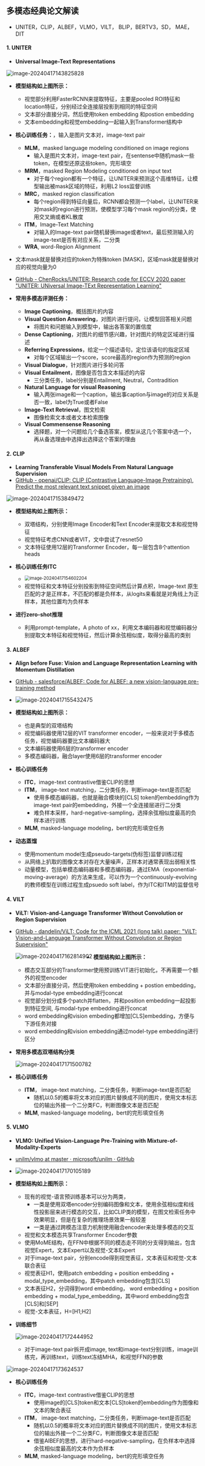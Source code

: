 ## 多模态经典论文解读

+ UNITER，CLIP，ALBEF，VLMO，VILT， BLIP，BERTV3，SD， MAE，DIT

#### **1. UNITER**

+ **Universal Image-Text Representations**

![image-20240417143825828](C:\Users\c00657215\AppData\Roaming\Typora\typora-user-images\image-20240417143825828.png)

+ **模型结构如上图所示：**
  + 视觉部分利用FasterRCNN来提取特征，主要是pooled ROI特征和location特征，分别经过全连接层投影到相同的特征空间
  + 文本部分直接分词，然后使用token embedding 和postion embedding
  + 文本embedding和视觉embedding一起输入到Transformer结构中
+ **核心训练任务：**，输入是图片文本对，image-text pair
  + **MLM**，masked language modeling conditioned on image regions
    + 输入是图片文本对，image-text pair，在sentense中随机mask一些token，在模型还原这些token，完形填空
  + **MRM**，masked Region Modeling conditioned on input text
    + 对于每个region都有一个特征，让UNITER来预测这个高维特征，让模型输出被mask区域的特征，利用L2 loss监督训练
  + **MRC**，masked region classification
    + 每个region得到特征向量后，RCNN都会预测一个label，让UNITER来对mask的region进行预测，使模型学习每个mask region的分类，使用交叉熵或者KL散度
  + **ITM**，Image-Text Matching
    + 对输入的Image-text pair随机替换image或者text，最后预测输入的image-text是否有对应关系，二分类
  + **WRA**, word-Region Alignment
+ 文本mask就是替换对应的token为特殊token [MASK]，区域mask就是替换对应的视觉向量为0
+ [GitHub - ChenRocks/UNITER: Research code for ECCV 2020 paper "UNITER: UNiversal Image-TExt Representation Learning"](https://github.com/ChenRocks/UNITER)

+ **常用多模态评测任务：**
  + **Image Captioning**，概括图片的内容
  + **Visual Question Answering**，对图片进行提问，让模型回答相关问题
    + 将图片和问题输入到模型中，输出各答案的置信度
  + **Dense Captioning**，对图片的细节感兴趣，针对图片的特定区域进行描述
  + **Referring Expressions**，给定一个描述语句，定位该语句的指定区域
    + 对每个区域输出一个score，score最高的region作为预测的region
  + **Visual Dialogue**，针对图片进行多轮问答
  + **Visual Entailment**，图像是否包含文本描述的内容
    + 三分类任务，label分别是Entailment, Neutral，Contradition
  + **Natural Language for visual Reasoning**
    + 输入两张image和一个caption，输出事caption与image的对应关系是否一致，label为True或者False
  + **Image-Text Retrieval**，图文检索
    + 图像检索文本或者文本检索图像
  + **Visual Commensense Reasoning**
    + 选择题，对一个问题给几个备选答案，模型从这几个答案中选一个，再从备选理由中选择出选择这个答案的理由

#### 2. CLIP

+ **Learning Transferable Visual Models From Natural Language Supervision**
+ [GitHub - openai/CLIP: CLIP (Contrastive Language-Image Pretraining), Predict the most relevant text snippet given an image](https://github.com/OpenAI/CLIP)

![image-20240417153849472](C:\Users\c00657215\AppData\Roaming\Typora\typora-user-images\image-20240417153849472.png)

+ **模型结构如上图所示：**
  + 双塔结构，分别使用Image Encoder和Text Encoder来提取文本和视觉特征
  + 视觉特征考虑CNN或者VIT，文中尝试了resnet50
  + 文本特征使用12层的Transformer Encoder，每一层包含8个attention heads
+ **核心训练任务ITC**
  + <img src="C:\Users\c00657215\AppData\Roaming\Typora\typora-user-images\image-20240417154602204.png." alt="image-20240417154602204" style="zoom:80%;" div align=left />
  + 视觉特征和文本特征分别投影到特征空间然后计算点积，Image-text 原生匹配的才是正样本，不匹配的都是负样本，从logits来看就是对角线上为正样本，其他位置均为负样本

+ **进行zero-shot推理**
  + 利用prompt-template，A photo of xx，利用文本编码器和视觉编码器分别提取文本特征和视觉特征，然后计算余弦相似度，取得分最高的类别

#### 3. ALBEF

+ **Align before Fuse: Vision and Language Representation Learning with Momentum Distillation**
+ [GitHub - salesforce/ALBEF: Code for ALBEF: a new vision-language pre-training method](https://github.com/salesforce/ALBEF)

+ ![image-20240417155432475](C:\Users\c00657215\AppData\Roaming\Typora\typora-user-images\image-20240417155432475.png)

+ **模型结构如上图所示：**
  + 也是典型的双塔结构
  + 视觉编码器使用12层的VIT transformer encoder，一般来说对于多模态任务，视觉编码器要比文本编码器大
  +  文本编码器使用6层的transformer encoder
  + 多模态编码器，融合layer使用6层的transformer encoder
+ **核心训练任务**
  + **ITC**，image-text contrastive借鉴CLIP的思想
  + **ITM**， image-text matching，二分类任务，判断image-text是否匹配
    + 使用多模态编码器，也就是融合模块的[CLS] token的embedding作为image-text pair的embedding，外接一个全连接层进行二分类
    + 难负样本采样，hard-negative-sampling，选择余弦相似度最高的负样本进行训练
  + **MLM**, masked-language modeling，bert的完形填空任务
+ **动态蒸馏**
  + 使用momentum model生成pseudo-targets(伪标签)监督训练过程
  + 从网络上扒取的图像文本对存在大量噪声，正样本对通常表现出弱相关性
  + 动量模型，包括单模态编码器和多模态编码器，通过EMA（exponential-moving-average）的方法来生成，可以作为一个continuously-evolving的教师模型在训练过程生成psuedo soft label，作为ITC和ITM的监督信号

#### 4. VILT

+ **ViLT: Vision-and-Language Transformer Without Convolution or Region Supervision**

+ [GitHub - dandelin/ViLT: Code for the ICML 2021 (long talk) paper: "ViLT: Vision-and-Language Transformer Without Convolution or Region Supervision"](https://github.com/dandelin/vilt)

  <img src="C:\Users\c00657215\AppData\Roaming\Typora\typora-user-images\image-20240417162814902.png." alt="image-20240417162814902" style="zoom:100%;" div align=left />

+ **模型结构如上图所示：**

  + 模态交互部分的Transformer使用预训练VIT进行初始化，不再需要一个额外的视觉encoder
  + 文本部分直接分词，然后使用token embedding + postion embedding，并与modal-type embedding进行concat
  + 视觉部分划分成多个patch并flatten，并和position embedding一起投影到特征空间, 与modal-type embedding进行concat
  + word embedding和vision embeding都增加[CLS]embedding，方便与下游任务对接
  + word embedding和vision embedding通过model-type embedding进行区分

+ **常用多模态双塔结构分类**

  ![image-20240417171500782](C:\Users\c00657215\AppData\Roaming\Typora\typora-user-images\image-20240417171500782.png)

+ **核心训练任务**
  + **ITM**， image-text matching，二分类任务，判断image-text是否匹配
    + 随机以0.5的概率将文本对应的图片替换成不同的图片，使用文本标志位的输出外接一个二分类FC，判断图像文本是否匹配
  + **MLM**, masked-language modeling，bert的完形填空任务

#### 5. VLMO

+ **VLMO: Unified Vision-Language Pre-Training with Mixture-of-Modality-Experts**
+ [unilm/vlmo at master · microsoft/unilm · GitHub](https://github.com/microsoft/unilm/tree/master/vlmo)
+ ![image-20240417170105189](C:\Users\c00657215\AppData\Roaming\Typora\typora-user-images\image-20240417170105189.png)

+ **模型结构如上图所示：**

  + 现有的视觉-语言预训练基本可以分为两类，
    + 一类是使用双塔encoder分别编码图像和文本，使用余弦相似度和线性投影层来进行模态的交互，比如CLIP类的模型，在图文检索任务中效果明显，但是在复杂的推理场景效果一般较差
    + 一类是通过跨模态注意力机制使用融合encoder来处理多模态的交互
  + 视觉和文本模态共享Transformer Encoder参数
  + 使用MoME结构，在FFN中根据不同的模态走不同的分支得到输出，包含视觉Expert，文本Expert以及视觉-文本Expert
  + 对于image-text pair，分别encode得到视觉表征，文本表征和视觉-文本联合表征
  + 视觉表征H1，使用patch embedding + position embedding  + modal_type_embedding，其中patch embedding包含[CLS]
  + 文本表征H2，分词得到word embedding， word embedding + position embedding + modal_type_embedding，其中word embedding包含[CLS]和[SEP]
  + 视觉-文本表征，H=[H1;H2]

+ **训练细节**

  ![image-20240417172444952](C:\Users\c00657215\AppData\Roaming\Typora\typora-user-images\image-20240417172444952.png)

  + 对于image-text pair拆开成image, text和image-text分别训练，image训练完，再训练text，训练text冻结MHA，和视觉FFN的参数

![image-20240417173624537](C:\Users\c00657215\AppData\Roaming\Typora\typora-user-images\image-20240417173624537.png)

+ **核心训练任务**

  + **ITC**，image-text contrastive借鉴CLIP的思想
    + 使用image的[CLS]token和文本[CLS]token的embedding作为图像和文本的聚合表征
  + **ITM**， image-text matching，二分类任务，判断image-text是否匹配
    + 随机以0.5的概率将文本对应的图片替换成不同的图片，使用文本标志位的输出外接一个二分类FC，判断图像文本是否匹配
    + 借鉴AlBEF的思想，进行hard-negative-sampling，在负样本中选择余弦相似度最高的文本作为负样本
  + **MLM**, masked-language modeling，bert的完形填空任务
